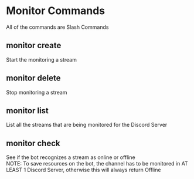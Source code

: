 # Monitor Commands

All of the commands are Slash Commands&#x20;

## monitor create

Start the monitoring a stream

## monitor delete

Stop monitoring a stream

## monitor list

List all the streams that are being monitored for the Discord Server

## monitor check

See if the bot recognizes a stream as online or offline\
NOTE: To save resources on the bot, the channel has to be monitored in AT LEAST 1 Discord Server, otherwise this will always return Offline
